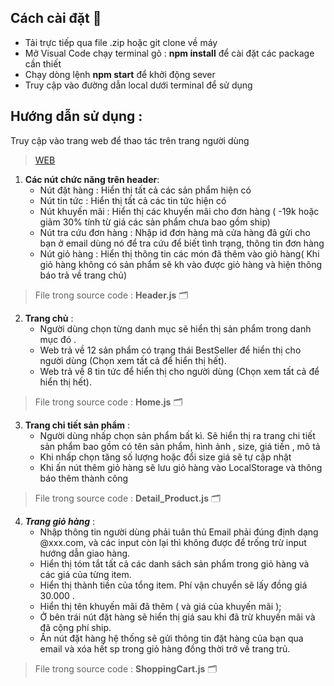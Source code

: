 ## Cách cài đặt :wrench:
 - Tải trực tiếp qua file .zip hoặc git clone về máy
 - Mở Visual Code chạy terminal gõ : **npm install** để cài đặt các package cần thiết
 - Chạy dòng lệnh **npm start** để khởi động sever
 - Truy cập vào đường dẫn local dưới terminal để sử dụng

## Hướng dẫn sử dụng :
Truy cập vào trang web để thao tác trên trang người dùng
>[WEB](https://client-coffeehouse.herokuapp.com)
1. **Các nút chức năng trên header**:
    - Nút đặt hàng : Hiển thị tất cả các sản phẩm hiện có
    - Nút tin tức : Hiển thị tất cả các tin tức hiện có
    - Nút khuyến mãi : Hiển thị các khuyến mãi cho đơn hàng ( -19k hoặc giảm 30% tính từ giá các sản phẩm chưa bao gồm ship)
    - Nút tra cứu đơn hàng : Nhập id đơn hàng mà cửa hàng đã gửi cho bạn ở email dùng nó để tra cứu để biết tình trạng, thông tin đơn hàng
    - Nút giỏ hàng : Hiển thị thông tin các món đã thêm vào giỏ hàng( Khi giỏ hàng không có sản phẩm sẽ kh vào được giỏ hàng và hiện thông báo trả về trang chủ)
 > File trong source code : **Header.js** :card_index_dividers:
2. **Trang chủ** :
    -  Người dùng chọn từng danh mục sẽ hiển thị sản phẩm trong danh mục đó .
    -  Web trả về 12 sản phẩm có trạng thái BestSeller để hiển thị cho người dùng (Chọn xem tất cả để hiển thị hết).
    -  Web trả về 8 tin tức để hiển thị cho người dùng (Chọn xem tất cả để hiển thị hết).
 > File trong source code : **Home.js** :card_index_dividers:
3. **Trang chi tiết sản phẩm** :
    - Người dùng nhấp chọn sản phẩm bất kì. Sẽ hiển thị ra trang chi tiết sản phẩm bao gồm có tên sản phẩm, hình ảnh , size, giá tiền , mô tả
    - Khi nhấp chọn tăng số lượng hoặc đổi size giá sẽ tự cập nhật
    - Khi ấn nút thêm giỏ hàng sẽ lưu giỏ hàng vào LocalStorage và thông báo thêm thành công
 > File trong source code : **Detail_Product.js** :card_index_dividers:
4. ***Trang giỏ hàng*** :
    - Nhập thông tin người dùng phải tuân thủ Email phải đúng định dạng @xxx.com, và các input còn lại thì không được để trống trừ input hướng dẫn giao hàng.
    - Hiển thị tóm tắt tất cả các danh sách sản phẩm trong giỏ hàng và các giá của từng item. 
    - Hiển thị thành tiền của tổng item. Phí vận chuyển sẽ lấy đồng giá 30.000 .
    - Hiển thị tên khuyến mãi đã thêm ( và giá của khuyến mãi );
    - Ở bên trái nút đặt hàng sẽ hiển thị giá sau khi đã trừ khuyến mãi và đã cộng phí ship.
    - Ấn nút đặt hàng hệ thống sẽ gửi thông tin đặt hàng của bạn qua email và xóa hết sp trong giỏ hàng  đồng thời trở về trang trủ.
 > File trong source code : **ShoppingCart.js** :card_index_dividers:
